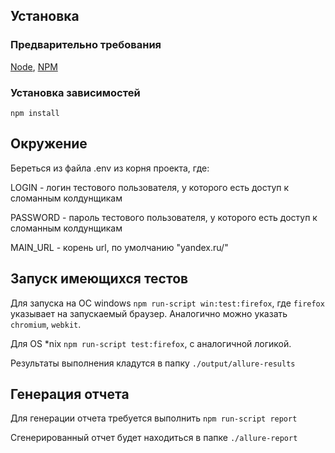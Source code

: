 ## Установка
### Предварительно требования
[Node](https://nodejs.org/en/download/), [NPM](https://docs.npmjs.com/getting-started/installing-node)

### Установка зависимостей
`npm install`

## Окружение
Береться из файла .env из корня проекта, где:

LOGIN - логин тестового пользователя, у которого есть доступ к сломанным колдунщикам

PASSWORD - пароль тестового пользователя, у которого есть доступ к сломанным колдунщикам

MAIN_URL - корень url, по умолчанию "yandex.ru/"

## Запуск имеющихся тестов
Для запуска на ОС windows `npm run-script win:test:firefox`, где `firefox` указывает на запускаемый браузер. Аналогично можно указать `chromium`, `webkit`.

Для OS *nix `npm run-script test:firefox`, с аналогичной логикой.

Результаты выполнения кладутся в папку `./output/allure-results`

## Генерация отчета
Для генерации отчета требуется выполнить `npm run-script report`

Сгенерированный отчет будет находиться в папке `./allure-report`